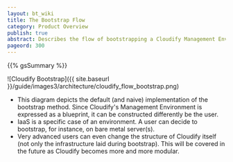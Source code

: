 ```yaml
---
layout: bt_wiki
title: The Bootstrap Flow
category: Product Overview
publish: true
abstract: Describes the flow of bootstrapping a Cloudify Management Environment
pageord: 300
---
```

{{% gsSummary %}}

![Cloudify Bootstrap]({{ site.baseurl }}/guide/images3/architecture/cloudify_flow_bootstrap.png)

* This diagram depicts the default (and naive) implementation of the bootstrap method. Since Cloudify's Management Environment is expressed as a blueprint, it can be constructed differently be the user.
* IaaS is a specific case of an environment. A user can decide to bootstrap, for instance, on bare metal server(s).
* Very advanced users can even change the structure of Cloudify itself (not only the infrastructure laid during bootstrap). This will be covered in the future as Cloudify becomes more and more modular.